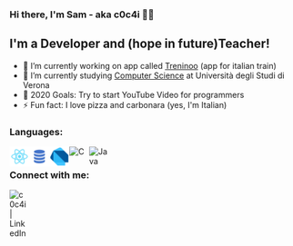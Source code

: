 ### Hi there, I'm Sam - aka c0c4i 👋🏻

## I'm a Developer and (hope in future)Teacher!

- 🔭 I’m currently working on app called [Treninoo](https://github.com/c0c4i/treninoo) (app for italian train)
- 🌱 I’m currently studying [Computer Science](https://www.di.univr.it/?ent=cs&id=420) at Università degli Studi di Verona
- 🥅 2020 Goals: Try to start YouTube Video for programmers
- ⚡ Fun fact: I love pizza and carbonara (yes, I'm Italian)

### Languages:

<img align="left" alt="React" width="35px" src="https://raw.githubusercontent.com/github/explore/80688e429a7d4ef2fca1e82350fe8e3517d3494d/topics/react/react.png" />
<img align="left" alt="SQL" width="35px" src="https://raw.githubusercontent.com/github/explore/80688e429a7d4ef2fca1e82350fe8e3517d3494d/topics/sql/sql.png" />
<img align="left" alt="Dart" width="35px" src="https://raw.githubusercontent.com/github/explore/80688e429a7d4ef2fca1e82350fe8e3517d3494d/topics/dart/dart.png" />
<img align="left" alt="C" width="35px" src="https://raw.githubusercontent.com/abranhe/programming-languages-logos/master/src/c/c.png" />
<img align="left" alt="Java" width="35px" src="https://raw.githubusercontent.com/abranhe/programming-languages-logos/master/src/java/java.png" />

</br>

### Connect with me:

[<img align="left" alt="c0c4i | LinkedIn" width="30px" src="https://cdn.jsdelivr.net/npm/simple-icons@v3/icons/linkedin.svg" />](https://linkedin.com/in/samuele-besoli)
